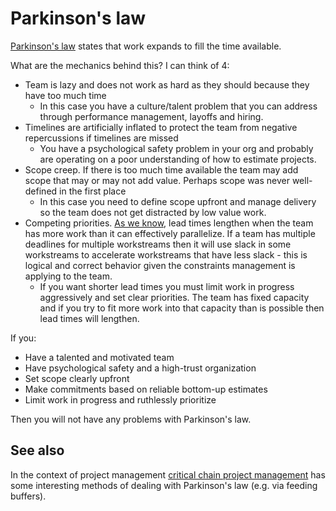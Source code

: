 # Parkinson's law

[Parkinson's law](https://en.wikipedia.org/wiki/Parkinson%27s_law) states that work expands to fill the time available.

What are the mechanics behind this? I can think of 4:

- Team is lazy and does not work as hard as they should because they have too much time
  - In this case you have a culture/talent problem that you can address through performance management, layoffs and hiring.
- Timelines are artificially inflated to protect the team from negative repercussions if timelines are missed
  - You have a psychological safety problem in your org and probably are operating on a poor understanding of how to estimate projects.
- Scope creep. If there is too much time available the team may add scope that may or may not add value. Perhaps scope was never well-defined in the first place
  - In this case you need to define scope upfront and manage delivery so the team does not get distracted by low value work.
- Competing priorities. [As we know](littles-law.md), lead times lengthen when the team has more work than it can effectively parallelize. If a team has multiple deadlines for multiple workstreams then it will use slack in some workstreams to accelerate workstreams that have less slack - this is logical and correct behavior given the constraints management is applying to the team.
  - If you want shorter lead times you must limit work in progress aggressively and set clear priorities. The team has fixed capacity and if you try to fit more work into that capacity than is possible then lead times will lengthen.

If you:

- Have a talented and motivated team
- Have psychological safety and a high-trust organization
- Set scope clearly upfront
- Make commitments based on reliable bottom-up estimates
- Limit work in progress and ruthlessly prioritize

Then you will not have any problems with Parkinson's law.

## See also

In the context of project management [critical chain project management](https://en.wikipedia.org/wiki/Critical_chain_project_management) has some interesting methods of dealing with Parkinson's law (e.g. via feeding buffers).
